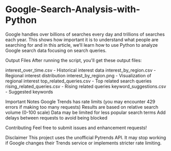 # Google-Search-Analysis-with-Python
Google handles over billions of searches every day and trillions of searches each year. This shows how important it is to understand what people are searching for and in this article, we’ll learn how to use Python to analyze Google search data focusing on search queries.

Output Files
After running the script, you'll get these output files:

interest_over_time.csv - Historical interest data
interest_by_region.csv - Regional interest distribution
interest_by_region.png - Visualization of regional interest
top_related_queries.csv - Top related search queries
rising_related_queries.csv - Rising related queries
keyword_suggestions.csv - Suggested keywords

Important Notes
Google Trends has rate limits (you may encounter 429 errors if making too many requests)
Results are based on relative search volume (0-100 scale)
Data may be limited for less popular search terms
Add delays between requests to avoid being blocked

Contributing
Feel free to submit issues and enhancement requests!

Disclaimer
This project uses the unofficial Pytrends API. It may stop working if Google changes their Trends service or implements stricter rate limiting.

